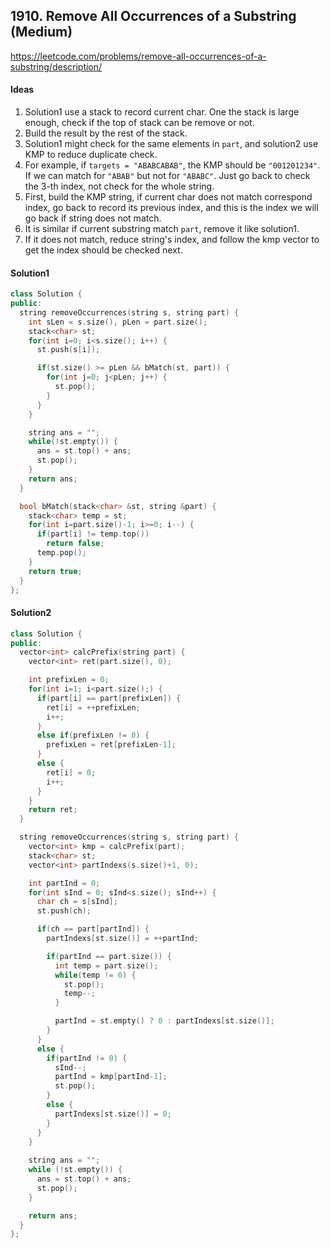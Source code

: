 ## 1910. Remove All Occurrences of a Substring (Medium)


https://leetcode.com/problems/remove-all-occurrences-of-a-substring/description/



#### Ideas
1. Solution1 use a stack to record current char. One the stack is large enough, check if the top of stack can be remove or not.
2. Build the result by the rest of the stack.
3. Solution1 might check for the same elements in `part`, and solution2 use KMP to reduce duplicate check.
4. For example, if `targets = "ABABCABAB"`, the KMP should be `"001201234"`. If we can match for `"ABAB"` but not for `"ABABC"`. Just go back to check the 3-th index, not check for the whole string.
5. First, build the KMP string, if current char does not match correspond index, go back to record its previous index, and this is the index we will go back if string does not match.
6. It is similar if current substring match `part`, remove it like solution1. 
7. If it does not match, reduce string's index, and follow the kmp vector to get the index should be checked next.

#### Solution1
```C++
class Solution {
public:
  string removeOccurrences(string s, string part) {
    int sLen = s.size(), pLen = part.size();
    stack<char> st;
    for(int i=0; i<s.size(); i++) {
      st.push(s[i]);

      if(st.size() >= pLen && bMatch(st, part)) {
        for(int j=0; j<pLen; j++) {
          st.pop();
        }
      }
    }

    string ans = "";
    while(!st.empty()) {
      ans = st.top() + ans;
      st.pop();
    }
    return ans;
  }

  bool bMatch(stack<char> &st, string &part) {
    stack<char> temp = st;
    for(int i=part.size()-1; i>=0; i--) {
      if(part[i] != temp.top())
        return false;
      temp.pop();
    }
    return true;
  }
};
```

#### Solution2
```C++
class Solution {
public:
  vector<int> calcPrefix(string part) {
    vector<int> ret(part.size(), 0);

    int prefixLen = 0;
    for(int i=1; i<part.size();) {
      if(part[i] == part[prefixLen]) {
        ret[i] = ++prefixLen;
        i++;
      }
      else if(prefixLen != 0) {
        prefixLen = ret[prefixLen-1];
      }
      else {
        ret[i] = 0;
        i++;
      }
    }
    return ret;
  }

  string removeOccurrences(string s, string part) {
    vector<int> kmp = calcPrefix(part);
    stack<char> st;
    vector<int> partIndexs(s.size()+1, 0);

    int partInd = 0;
    for(int sInd = 0; sInd<s.size(); sInd++) {
      char ch = s[sInd];
      st.push(ch);

      if(ch == part[partInd]) {
        partIndexs[st.size()] = ++partInd;

        if(partInd == part.size()) {
          int temp = part.size();
          while(temp != 0) {
            st.pop();
            temp--;
          }

          partInd = st.empty() ? 0 : partIndexs[st.size()];
        }
      }
      else {
        if(partInd != 0) {
          sInd--;
          partInd = kmp[partInd-1];
          st.pop();
        }
        else {
          partIndexs[st.size()] = 0;
        }
      }
    }
    
    string ans = "";
    while (!st.empty()) {
      ans = st.top() + ans;
      st.pop();
    }

    return ans;
  }
};
```